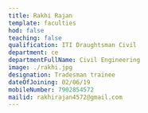 ```yaml
---
title: Rakhi Rajan
template: faculties
hod: false
teaching: false
qualification: ITI Draughtsman Civil
department: ce
departmentFullName: Civil Engineering
image: ./rakhi.jpg
designation: Tradesman trainee
dateOfJoining: 02/06/19
mobileNumber: 7902854572
mailid: rakhirajan4572@gmail.com
---
```

